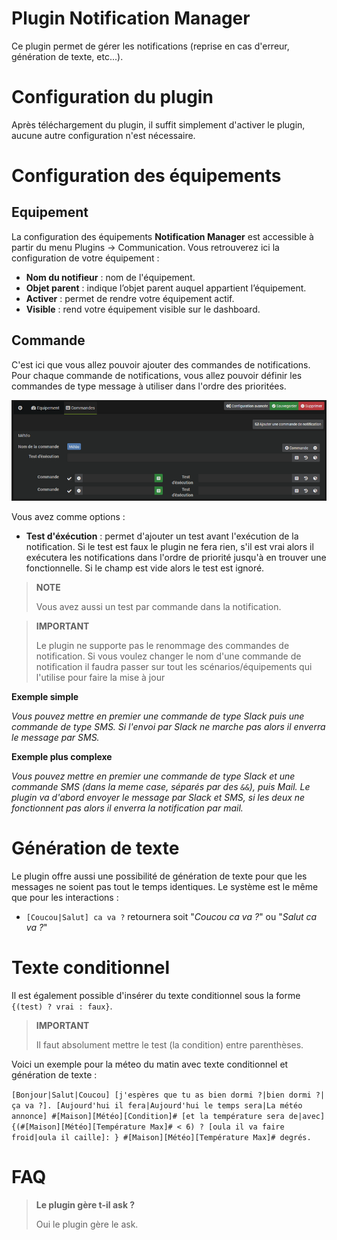 # Plugin Notification Manager

Ce plugin permet de gérer les notifications (reprise en cas d'erreur, génération de texte, etc...).

# Configuration du plugin

Après téléchargement du plugin, il suffit simplement d'activer le plugin, aucune autre configuration n'est nécessaire.

# Configuration des équipements

## Equipement

La configuration des équipements **Notification Manager** est accessible à partir du menu Plugins → Communication. Vous retrouverez ici la configuration de votre équipement :

- **Nom du notifieur** : nom de l'équipement.
- **Objet parent** : indique l’objet parent auquel appartient l’équipement.
- **Activer** : permet de rendre votre équipement actif.
- **Visible** : rend votre équipement visible sur le dashboard.

## Commande

C'est ici que vous allez pouvoir ajouter des commandes de notifications. Pour chaque commande de notifications, vous allez pouvoir définir les commandes de type message à utiliser dans l'ordre des prioritées.

![Notification Manager présentation](./images/notifmanager1.png)

Vous avez comme options :

- **Test d'éxécution** : permet d'ajouter un test avant l'exécution de la notification. Si le test est faux le plugin ne fera rien, s'il est vrai alors il exécutera les notifications dans l'ordre de priorité jusqu'à en trouver une fonctionnelle. Si le champ est vide alors le test est ignoré.

> **NOTE**
>
> Vous avez aussi un test par commande dans la notification.

> **IMPORTANT**
>
> Le plugin ne supporte pas le renommage des commandes de notification. Si vous voulez changer le nom d'une commande de notification il faudra passer sur tout les scénarios/équipements qui l'utilise pour faire la mise à jour


**Exemple simple**

*Vous pouvez mettre en premier une commande de type Slack puis une commande de type SMS. Si l'envoi par Slack ne marche pas alors il enverra le message par SMS.*

**Exemple plus complexe**

*Vous pouvez mettre en premier une commande de type Slack et une commande SMS (dans la meme case, séparés par des ``&&``), puis Mail. Le plugin va d'abord envoyer le message par Slack et SMS, si les deux ne fonctionnent pas alors il enverra la notification par mail.*

# Génération de texte

Le plugin offre aussi une possibilité de génération de texte pour que les messages ne soient pas tout le temps identiques. Le système est le même que pour les interactions :

- ``[Coucou|Salut] ca va ?`` retournera soit "*Coucou ca va ?*" ou  "*Salut ca va ?*"

# Texte conditionnel

Il est également possible d'insérer du texte conditionnel sous la forme ``{(test) ? vrai : faux}``.

> **IMPORTANT**
>
> Il faut absolument mettre le test (la condition) entre parenthèses.

Voici un exemple pour la méteo du matin avec texte conditionnel et génération de texte :

``[Bonjour|Salut|Coucou] [j'espères que tu as bien dormi ?|bien dormi ?|ça va ?]. [Aujourd'hui il fera|Aujourd'hui le temps sera|La météo annonce] #[Maison][Météo][Condition]# [et la température sera de|avec] {(#[Maison][Météo][Température Max]# < 6) ? [oula il va faire froid|oula il caille]: } #[Maison][Météo][Température Max]# degrés.``

# FAQ

>**Le plugin gère t-il ask ?**
>
>Oui le plugin gère le ask.
